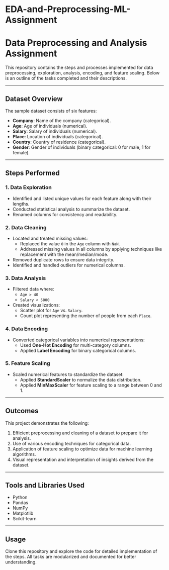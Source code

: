 # EDA-and-Preprocessing-ML-Assignment
# Data Preprocessing and Analysis Assignment

This repository contains the steps and processes implemented for data preprocessing, exploration, analysis, encoding, and feature scaling. Below is an outline of the tasks completed and their descriptions.

---

## Dataset Overview
The sample dataset consists of six features:

- **Company**: Name of the company (categorical).  
- **Age**: Age of individuals (numerical).  
- **Salary**: Salary of individuals (numerical).  
- **Place**: Location of individuals (categorical).  
- **Country**: Country of residence (categorical).  
- **Gender**: Gender of individuals (binary categorical: 0 for male, 1 for female).  

---

## Steps Performed  

### 1. **Data Exploration**
- Identified and listed unique values for each feature along with their lengths.
- Conducted statistical analysis to summarize the dataset.
- Renamed columns for consistency and readability.

### 2. **Data Cleaning**
- Located and treated missing values:
  - Replaced the value `0` in the `Age` column with `NaN`.
  - Addressed missing values in all columns by applying techniques like replacement with the mean/median/mode.
- Removed duplicate rows to ensure data integrity.
- Identified and handled outliers for numerical columns.

### 3. **Data Analysis**
- Filtered data where:
  - `Age > 40`
  - `Salary < 5000`
- Created visualizations:
  - Scatter plot for `Age` vs. `Salary`.
  - Count plot representing the number of people from each `Place`.

### 4. **Data Encoding**
- Converted categorical variables into numerical representations:
  - Used **One-Hot Encoding** for multi-category columns.
  - Applied **Label Encoding** for binary categorical columns.

### 5. **Feature Scaling**
- Scaled numerical features to standardize the dataset:
  - Applied **StandardScaler** to normalize the data distribution.
  - Applied **MinMaxScaler** for feature scaling to a range between 0 and 1.

---

## Outcomes
This project demonstrates the following:
1. Efficient preprocessing and cleaning of a dataset to prepare it for analysis.
2. Use of various encoding techniques for categorical data.
3. Application of feature scaling to optimize data for machine learning algorithms.
4. Visual representation and interpretation of insights derived from the dataset.

---

## Tools and Libraries Used
- Python
- Pandas
- NumPy
- Matplotlib
- Scikit-learn

---

## Usage
Clone this repository and explore the code for detailed implementation of the steps. All tasks are modularized and documented for better understanding.
